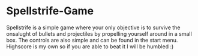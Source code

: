 # Spellstrife-Game
Spellstrife is a simple game where your only objective is to survive the onsalught of bullets and projectiles by propelling yourself around in a small box. The controls are also simple and can be found in the start menu. Highscore is my own so if you are able to beat it I will be humbled :)
